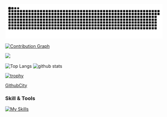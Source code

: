 ![github-contribution-grid-snake](https://raw.githubusercontent.com/HT0323/HT0323/master/dist/github-snake-dark.svg) 

[![Contribution Graph](https://github-readme-activity-graph.cyclic.app/graph?username=HT0323&theme=dracula)](https://github.com/HT0323?tab=repositories)

![](https://github-profile-summary-cards.vercel.app/api/cards/profile-details?username=HT0323&theme=dracula)

<p align="left"> 
  <img alt="Top Langs" height="150px" src="https://github-readme-stats.vercel.app/api/top-langs/?username=HT0323&layout=compact&show_icons=true&theme=dracula" />
  <img alt="github stats" height="150px" src="https://github-readme-stats.vercel.app/api?username=HT0323&theme=dracula&show_icons=ture" />
</p>

[![trophy](https://github-profile-trophy.vercel.app/?username=HT0323&theme=dracula&column=7)](https://github.com/ryo-ma/github-profile-trophy)

[GithubCity](https://honzaap.github.io/GithubCity/?name=HT0323&year=2022)

### Skill & Tools
[![My Skills](https://skillicons.dev/icons?i=aws,gcp,bash,django,docker,go,js,linux,nodejs,py,rails,ts,react,&theme=light)](https://skillicons.dev)
